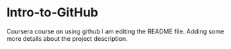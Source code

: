 # Intro-to-GitHub
Coursera course on using github
I am editing the README file. Adding some more details about the project description.
